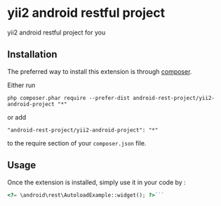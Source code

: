 yii2 android restful project
============================
yii2 android restful project for you

Installation
------------

The preferred way to install this extension is through [composer](http://getcomposer.org/download/).

Either run

```
php composer.phar require --prefer-dist android-rest-project/yii2-android-project "*"
```

or add

```
"android-rest-project/yii2-android-project": "*"
```

to the require section of your `composer.json` file.


Usage
-----

Once the extension is installed, simply use it in your code by  :

```php
<?= \android\rest\AutoloadExample::widget(); ?>```